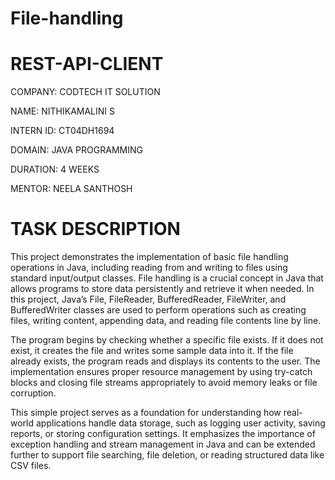 # File-handling
# REST-API-CLIENT
COMPANY: CODTECH IT SOLUTION

NAME: NITHIKAMALINI S                                            

INTERN ID: CT04DH1694

DOMAIN: JAVA PROGRAMMING

DURATION: 4 WEEKS

MENTOR: NEELA SANTHOSH

# TASK DESCRIPTION
This project demonstrates the implementation of basic file handling operations in Java, including reading from and writing to files using standard input/output classes. File handling is a crucial concept in Java that allows programs to store data persistently and retrieve it when needed. In this project, Java’s File, FileReader, BufferedReader, FileWriter, and BufferedWriter classes are used to perform operations such as creating files, writing content, appending data, and reading file contents line by line.

The program begins by checking whether a specific file exists. If it does not exist, it creates the file and writes some sample data into it. If the file already exists, the program reads and displays its contents to the user. The implementation ensures proper resource management by using try-catch blocks and closing file streams appropriately to avoid memory leaks or file corruption.

This simple project serves as a foundation for understanding how real-world applications handle data storage, such as logging user activity, saving reports, or storing configuration settings. It emphasizes the importance of exception handling and stream management in Java and can be extended further to support file searching, file deletion, or reading structured data like CSV files.
